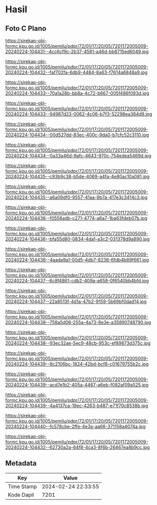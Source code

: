 # Hasil

## Foto C Plano

https://sirekap-obj-formc.kpu.go.id/1005/pemilu/pdpr/72/01/17/20/05/7201172005009-20240224-104431--4cc6cf9c-2b37-4581-a46d-bb8715ed6049.jpg

https://sirekap-obj-formc.kpu.go.id/1005/pemilu/pdpr/72/01/17/20/05/7201172005009-20240224-104432--faf702fa-6db9-4484-8a63-f7614a6848a9.jpg

https://sirekap-obj-formc.kpu.go.id/1005/pemilu/pdpr/72/01/17/20/05/7201172005009-20240224-104433--70a1a28b-bb8a-4c72-b667-005f486f093d.jpg

https://sirekap-obj-formc.kpu.go.id/1005/pemilu/pdpr/72/01/17/20/05/7201172005009-20240224-104433--94987d23-0062-4c06-b7f3-52298ea384d9.jpg

https://sirekap-obj-formc.kpu.go.id/1005/pemilu/pdpr/72/01/17/20/05/7201172005009-20240224-104434--00d527dd-83ec-400c-9da0-b7cfc52c3110.jpg

https://sirekap-obj-formc.kpu.go.id/1005/pemilu/pdpr/72/01/17/20/05/7201172005009-20240224-104434--0a33a46d-9afc-4643-970c-754edea5469d.jpg

https://sirekap-obj-formc.kpu.go.id/1005/pemilu/pdpr/72/01/17/20/05/7201172005009-20240224-104435--c93b9c38-b5de-4069-a4fa-4e80ac10a081.jpg

https://sirekap-obj-formc.kpu.go.id/1005/pemilu/pdpr/72/01/17/20/05/7201172005009-20240224-104435--a6a09df0-9557-41aa-9b7a-417e3c3414c3.jpg

https://sirekap-obj-formc.kpu.go.id/1005/pemilu/pdpr/72/01/17/20/05/7201172005009-20240224-104436--f0558adb-c271-4774-a6a7-1ba63fdeb07b.jpg

https://sirekap-obj-formc.kpu.go.id/1005/pemilu/pdpr/72/01/17/20/05/7201172005009-20240224-104436--bfa55d80-0834-4da1-a3c2-031378d9a890.jpg

https://sirekap-obj-formc.kpu.go.id/1005/pemilu/pdpr/72/01/17/20/05/7201172005009-20240224-104436--4aada9a1-00d5-4db7-8236-6fdb4b89f661.jpg

https://sirekap-obj-formc.kpu.go.id/1005/pemilu/pdpr/72/01/17/20/05/7201172005009-20240224-104437--6c8f4861-cdb2-409a-a658-0f6540bb4bfd.jpg

https://sirekap-obj-formc.kpu.go.id/1005/pemilu/pdpr/72/01/17/20/05/7201172005009-20240224-104437--22a8513f-4d1a-47b2-9159-5b69bf0dad14.jpg

https://sirekap-obj-formc.kpu.go.id/1005/pemilu/pdpr/72/01/17/20/05/7201172005009-20240224-104438--758a5d06-255a-4a73-8e3e-a35890748790.jpg

https://sirekap-obj-formc.kpu.go.id/1005/pemilu/pdpr/72/01/17/20/05/7201172005009-20240224-104438--93ec32ae-5ec9-48cb-953c-ef89873d375c.jpg

https://sirekap-obj-formc.kpu.go.id/1005/pemilu/pdpr/72/01/17/20/05/7201172005009-20240224-104439--8c2106bc-1824-42bd-bcf8-c01679755b2c.jpg

https://sirekap-obj-formc.kpu.go.id/1005/pemilu/pdpr/72/01/17/20/05/7201172005009-20240224-104439--acd7e1b2-405a-4467-a6eb-f082af09a525.jpg

https://sirekap-obj-formc.kpu.go.id/1005/pemilu/pdpr/72/01/17/20/05/7201172005009-20240224-104439--4a4137ca-19ec-4263-b487-e71f70c8538b.jpg

https://sirekap-obj-formc.kpu.go.id/1005/pemilu/pdpr/72/01/17/20/05/7201172005009-20240224-104440--fc578cbe-2ffe-4e3a-aa66-371158a4074a.jpg

https://sirekap-obj-formc.kpu.go.id/1005/pemilu/pdpr/72/01/17/20/05/7201172005009-20240224-104432--62730a2a-64f8-4ca3-8f6b-26467ea8b9cc.jpg


## Metadata

| Key        | Value               |
| ---------- | ------------------- |
| Time Stamp | 2024-02-24 22:33:55 |
| Kode Dapil | 7201                |




